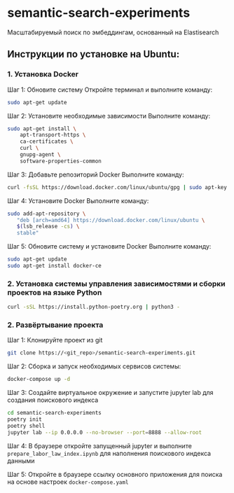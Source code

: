 # semantic-search-experiments
Масштабируемый поиск по эмбеддингам, основанный на Elastisearch 

## Инструкции по установке на Ubuntu:

### 1. Установка Docker
Шаг 1: Обновите систему
Откройте терминал и выполните команду:
```bash
sudo apt-get update

```
Шаг 2: Установите необходимые зависимости
Выполните команду:
```bash
sudo apt-get install \
    apt-transport-https \
    ca-certificates \
    curl \
    gnupg-agent \
    software-properties-common

```
Шаг 3: Добавьте репозиторий Docker
Выполните команду:
```bash
curl -fsSL https://download.docker.com/linux/ubuntu/gpg | sudo apt-key add -

```
Шаг 4: Установите Docker
Выполните команду:
```bash
sudo add-apt-repository \
   "deb [arch=amd64] https://download.docker.com/linux/ubuntu \
   $(lsb_release -cs) \
   stable"

```
Шаг 5: Обновите систему и установите Docker
Выполните команду:
```bash
sudo apt-get update
sudo apt-get install docker-ce

```

### 2. Установка системы управления зависимостями и сборки проектов на языке Python
```bash
curl -sSL https://install.python-poetry.org | python3 -
```

### 2. Развёртывание проекта
Шаг 1: Клонируйте проект из git
```bash
git clone https://<git_repo>/semantic-search-experiments.git
```
Шаг 2: Сборка и запуск необходимых сервисов системы:
```bash
docker-compose up -d
```

Шаг 3: Создайте виртуальное окружение и запустите jupyter lab для создания поискового индекса
```bash
cd semantic-search-experiments 
poetry init
poetry shell
jupyter lab --ip 0.0.0.0 --no-browser --port=8888 --allow-root
```

Шаг 4: В браузере откройте запущенный jupyter и выполните ```prepare_labor_law_index.ipynb``` для наполнения поискового индекса данными

Шаг 5: Откройте в браузере ссылку основного приложения для поиска на основе настроек ```docker-compose.yaml```



